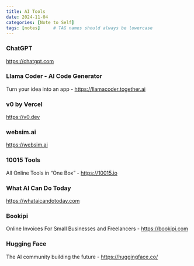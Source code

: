 ```yaml
---
title: AI Tools
date: 2024-11-04
categories: [Note to Self]
tags: [notes]     # TAG names should always be lowercase
---
```


### ChatGPT

<https://chatgpt.com>

### Llama Coder - AI Code Generator

Turn your idea into an app - <https://llamacoder.together.ai>

### v0 by Vercel

<https://v0.dev>

### websim.ai

<https://websim.ai>

### 10015 Tools

All Online Tools in “One Box” - <https://10015.io>

### What AI Can Do Today

<https://whataicandotoday.com>

### Bookipi

Online Invoices For Small Businesses and Freelancers - <https://bookipi.com>

### Hugging Face

The AI community building the future - <https://huggingface.co/>